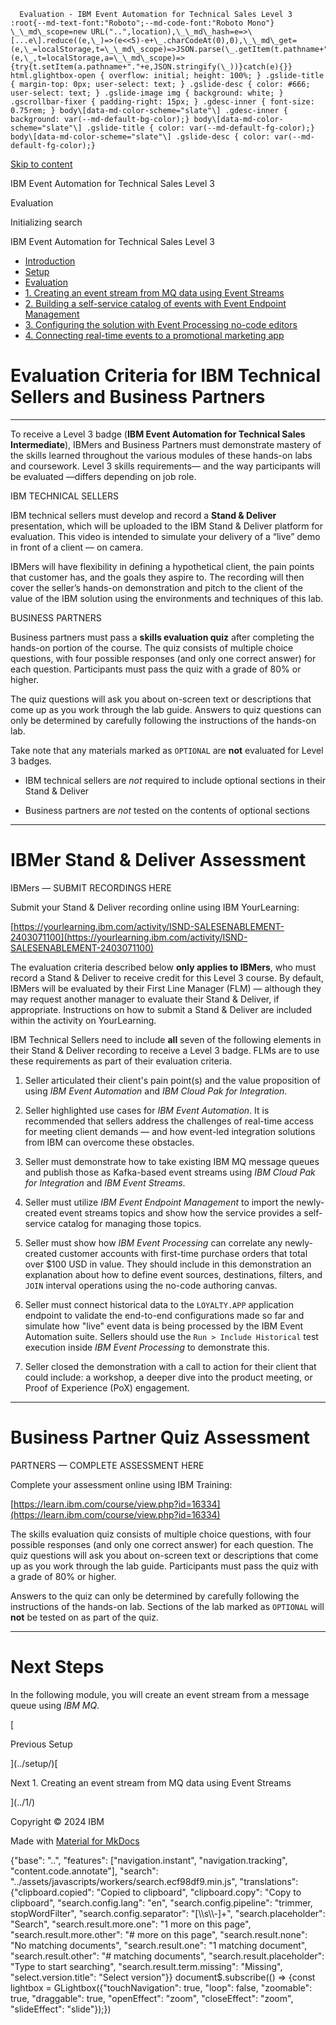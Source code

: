       Evaluation - IBM Event Automation for Technical Sales Level 3     :root{--md-text-font:"Roboto";--md-code-font:"Roboto Mono"} \_\_md\_scope=new URL("..",location),\_\_md\_hash=e=>\[...e\].reduce((e,\_)=>(e<<5)-e+\_.charCodeAt(0),0),\_\_md\_get=(e,\_=localStorage,t=\_\_md\_scope)=>JSON.parse(\_.getItem(t.pathname+"."+e)),\_\_md\_set=(e,\_,t=localStorage,a=\_\_md\_scope)=>{try{t.setItem(a.pathname+"."+e,JSON.stringify(\_))}catch(e){}}  html.glightbox-open { overflow: initial; height: 100%; } .gslide-title { margin-top: 0px; user-select: text; } .gslide-desc { color: #666; user-select: text; } .gslide-image img { background: white; } .gscrollbar-fixer { padding-right: 15px; } .gdesc-inner { font-size: 0.75rem; } body\[data-md-color-scheme="slate"\] .gdesc-inner { background: var(--md-default-bg-color);} body\[data-md-color-scheme="slate"\] .gslide-title { color: var(--md-default-fg-color);} body\[data-md-color-scheme="slate"\] .gslide-desc { color: var(--md-default-fg-color);}  

[Skip to content](#evaluation-criteria-for-ibm-technical-sellers-and-business-partners)

[](.. "IBM Event Automation for Technical Sales Level 3")

IBM Event Automation for Technical Sales Level 3

Evaluation

Initializing search

[](.. "IBM Event Automation for Technical Sales Level 3")IBM Event Automation for Technical Sales Level 3

*   [Introduction](../index.md)
*   [Setup](../setup/index.md)
*    [Evaluation](./)
*   [1\. Creating an event stream from MQ data using Event Streams](../1/index.md)
*   [2\. Building a self-service catalog of events with Event Endpoint Management](../2/index.md)
*   [3\. Configuring the solution with Event Processing no-code editors](../3/index.md)
*   [4\. Connecting real-time events to a promotional marketing app](../4/index.md)

Evaluation Criteria for IBM Technical Sellers and Business Partners
===================================================================

* * *

To receive a Level 3 badge (**IBM Event Automation for Technical Sales Intermediate**), IBMers and Business Partners must demonstrate mastery of the skills learned throughout the various modules of these hands-on labs and coursework. Level 3 skills requirements— and the way participants will be evaluated —differs depending on job role.

IBM TECHNICAL SELLERS

IBM technical sellers must develop and record a **Stand & Deliver** presentation, which will be uploaded to the IBM Stand & Deliver platform for evaluation. This video is intended to simulate your delivery of a “live” demo in front of a client — on camera.

IBMers will have flexibility in defining a hypothetical client, the pain points that customer has, and the goals they aspire to. The recording will then cover the seller’s hands-on demonstration and pitch to the client of the value of the IBM solution using the environments and techniques of this lab.

BUSINESS PARTNERS

Business partners must pass a **skills evaluation quiz** after completing the hands-on portion of the course. The quiz consists of multiple choice questions, with four possible responses (and only one correct answer) for each question. Participants must pass the quiz with a grade of 80% or higher.

The quiz questions will ask you about on-screen text or descriptions that come up as you work through the lab guide. Answers to quiz questions can only be determined by carefully following the instructions of the hands-on lab.

Take note that any materials marked as `OPTIONAL` are **not** evaluated for Level 3 badges.

*   IBM technical sellers are _not_ required to include optional sections in their Stand & Deliver
    
*   Business partners are _not_ tested on the contents of optional sections
    

* * *

**IBMer** Stand & Deliver Assessment
====================================

IBMers — SUBMIT RECORDINGS HERE

Submit your Stand & Deliver recording online using IBM YourLearning:

[https://yourlearning.ibm.com/activity/ISND-SALESENABLEMENT-2403071100](https://yourlearning.ibm.com/activity/ISND-SALESENABLEMENT-2403071100)

The evaluation criteria described below **only applies to IBMers**, who must record a Stand & Deliver to receive credit for this Level 3 course. By default, IBMers will be evaluated by their First Line Manager (FLM) — although they may request another manager to evaluate their Stand & Deliver, if appropriate. Instructions on how to submit a Stand & Deliver are included within the activity on YourLearning.

IBM Technical Sellers need to include **all** seven of the following elements in their Stand & Deliver recording to receive a Level 3 badge. FLMs are to use these requirements as part of their evaluation criteria.

1.  Seller articulated their client's pain point(s) and the value proposition of using _IBM Event Automation_ and _IBM Cloud Pak for Integration_.
    
2.  Seller highlighted use cases for _IBM Event Automation_. It is recommended that sellers address the challenges of real-time access for meeting client demands — and how event-led integration solutions from IBM can overcome these obstacles.
    
3.  Seller must demonstrate how to take existing IBM MQ message queues and publish those as Kafka-based event streams using _IBM Cloud Pak for Integration_ and _IBM Event Streams_.
    
4.  Seller must utilize _IBM Event Endpoint Management_ to import the newly-created event streams topics and show how the service provides a self-service catalog for managing those topics.
    
5.  Seller must show how _IBM Event Processing_ can correlate any newly-created customer accounts with first-time purchase orders that total over $100 USD in value. They should include in this demonstration an explanation about how to define event sources, destinations, filters, and `JOIN` interval operations using the no-code authoring canvas.
    
6.  Seller must connect historical data to the `LOYALTY.APP` application endpoint to validate the end-to-end configurations made so far and simulate how "live" event data is being processed by the IBM Event Automation suite. Sellers should use the `Run > Include Historical` test execution inside _IBM Event Processing_ to demonstrate this.
    
7.  Seller closed the demonstration with a call to action for their client that could include: a workshop, a deeper dive into the product meeting, or Proof of Experience (PoX) engagement.
    

* * *

**Business Partner** Quiz Assessment
====================================

PARTNERS — COMPLETE ASSESSMENT HERE

Complete your assessment online using IBM Training:

[https://learn.ibm.com/course/view.php?id=16334](https://learn.ibm.com/course/view.php?id=16334)

The skills evaluation quiz consists of multiple choice questions, with four possible responses (and only one correct answer) for each question. The quiz questions will ask you about on-screen text or descriptions that come up as you work through the lab guide. Participants must pass the quiz with a grade of 80% or higher.

Answers to the quiz can only be determined by carefully following the instructions of the hands-on lab. Sections of the lab marked as `OPTIONAL` will **not** be tested on as part of the quiz.

* * *

Next Steps
==========

In the following module, you will create an event stream from a message queue using _IBM MQ_.

[

Previous Setup



](../setup/)[

Next 1\. Creating an event stream from MQ data using Event Streams

](../1/)

Copyright © 2024 IBM

Made with [Material for MkDocs](https://squidfunk.github.io/mkdocs-material/)

{"base": "..", "features": \["navigation.instant", "navigation.tracking", "content.code.annotate"\], "search": "../assets/javascripts/workers/search.ecf98df9.min.js", "translations": {"clipboard.copied": "Copied to clipboard", "clipboard.copy": "Copy to clipboard", "search.config.lang": "en", "search.config.pipeline": "trimmer, stopWordFilter", "search.config.separator": "\[\\\\s\\\\-\]+", "search.placeholder": "Search", "search.result.more.one": "1 more on this page", "search.result.more.other": "# more on this page", "search.result.none": "No matching documents", "search.result.one": "1 matching document", "search.result.other": "# matching documents", "search.result.placeholder": "Type to start searching", "search.result.term.missing": "Missing", "select.version.title": "Select version"}} document$.subscribe(() => {const lightbox = GLightbox({"touchNavigation": true, "loop": false, "zoomable": true, "draggable": true, "openEffect": "zoom", "closeEffect": "zoom", "slideEffect": "slide"});})